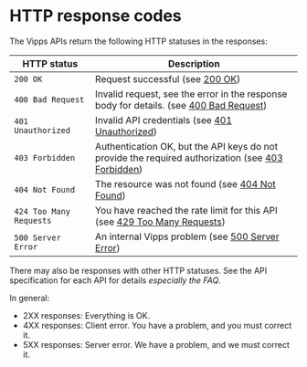 <!-- START_METADATA
---
title: HTTP response codes
pagination_next: null
pagination_prev: null
---
END_METADATA -->

# HTTP response codes

The Vipps APIs return the following HTTP statuses in the responses:

| HTTP status        | Description                                            |
| ------------------ | ------------------------------------------------------ |
| `200 OK`           | Request successful (see [200 OK](https://www.webfx.com/web-development/glossary/http-status-codes/what-is-a-200-status-code/))                                    |
| `400 Bad Request`  | Invalid request, see the error in the response body for details. (see [400 Bad Request](https://www.webfx.com/web-development/glossary/http-status-codes/what-is-a-400-status-code/))             |
| `401 Unauthorized` | Invalid API credentials (see [401 Unauthorized](https://www.webfx.com/web-development/glossary/http-status-codes/what-is-a-401-status-code/))                                   |
| `403 Forbidden`    | Authentication OK, but the API keys do not provide the required authorization (see [403 Forbidden](https://www.webfx.com/web-development/glossary/http-status-codes/what-is-a-403-status-code/)) |
| `404 Not Found`    | The resource was not found (see [404 Not Found](https://www.webfx.com/web-development/glossary/http-status-codes/what-is-a-404-status-code/))                            |
| `424 Too Many Requests`    | You have reached the rate limit for this API (see [429 Too Many Requests](https://www.webfx.com/web-development/glossary/http-status-codes/what-is-a-429-status-code/))                           |
| `500 Server Error` | An internal Vipps problem (see [500 Server Error](https://www.webfx.com/web-development/glossary/http-status-codes/what-is-a-500-status-code/))                             |

There may also be responses with other HTTP statuses.
See the API specification for each API for details _especially the FAQ_.

In general:
* 2XX responses: Everything is OK.
* 4XX responses: Client error. You have a problem, and you must correct it.
* 5XX responses: Server error. We have a problem, and we must correct it.
